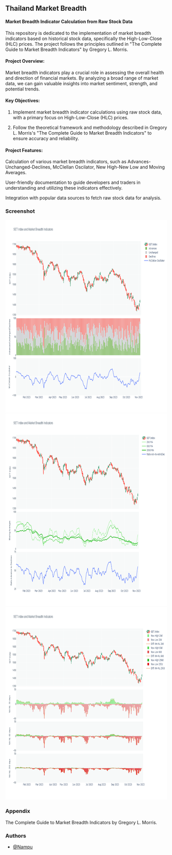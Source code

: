 
## Thailand Market Breadth

#### Market Breadth Indicator Calculation from Raw Stock Data
This repository is dedicated to the implementation of market breadth indicators based on historical stock data, specifically the High-Low-Close (HLC) prices. The project follows the principles outlined in "The Complete Guide to Market Breadth Indicators" by Gregory L. Morris.

#### Project Overview:
Market breadth indicators play a crucial role in assessing the overall health and direction of financial markets. By analyzing a broad range of market data, we can gain valuable insights into market sentiment, strength, and potential trends.

#### Key Objectives:
1) Implement market breadth indicator calculations using raw stock data, with a primary focus on High-Low-Close (HLC) prices.

2) Follow the theoretical framework and methodology described in Gregory L. Morris's "The Complete Guide to Market Breadth Indicators" to ensure accuracy and reliability.

#### Project Features:
Calculation of various market breadth indicators, such as Advances-Unchanged-Declines, McClellan Oscilator, New High-New Low and Moving Averages.

User-friendly documentation to guide developers and traders in understanding and utilizing these indicators effectively.

Integration with popular data sources to fetch raw stock data for analysis.

### Screenshot
<img src="https://github.com/SamapanThongmee/thailand_market_breadth/blob/main/images/AdvUncDec_McClellanOsc.png" height="600" width="1200" >

<img src="https://github.com/SamapanThongmee/thailand_market_breadth/blob/main/images/MA_AdvDec.png" height="600" width="1200" >

<img src="https://github.com/SamapanThongmee/thailand_market_breadth/blob/main/images/NHNL.png" height="600" width="1200" >


### Appendix

The Complete Guide to Market Breadth Indicators by Gregory L. Morris.


### Authors

- [@Nampu](https://github.com/SamapanThongmee)


